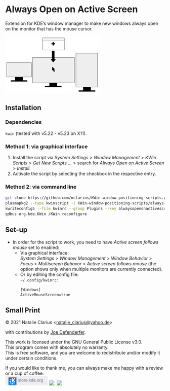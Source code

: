 # Always Open on Active Screen

Extension for KDE’s window manager to make new windows always open on the monitor that has the mouse cursor.

![icon](img/icon_small.png)




## Installation

### Dependencies

`kwin` (tested with v5.22 - v5.23 on X11).

### Method 1: via graphical interface

1. Install the script via *System Settings* > *Window Management* > *KWin Scripts* > *Get New Scripts …* > search for *Always Open on Active Screen* > *Install*.
2. Activate the script by selecting the checkbox in the respective entry.

### Method 2: via command line

```bash
git clone https://github.com/nclarius/KWin-window-positioning-scripts.git
plasmapkg2 --type kwinscript -i KWin-window-positioning-scripts/always-open-on-active-screen
kwriteconfig5 --file kwinrc --group Plugins --key alwaysopenonactivescreenEnabled true
qdbus org.kde.KWin /KWin reconfigure
```



## Set-up

- In order for the script to work, you need to have *Active screen follows mouse* set to enabled:  
  - Via graphical interface:   
    *System Settings* > *Window Management* > *Window Behavior* > *Focus* > *Multiscreen Behavor* > *Active screen follows mouse* (the option shows only when multiple monitors are currently connected).  
  - Or by editing the config file:  
    `~/.config/kwinrc`: 
    ```
    [Windows]
    ActiveMouseScreen=true
    ```



## Small Print

© 2021 Natalie Clarius \<natalie_clarius@yahoo.de\>

with contributions by [Joe Defenderfer](https://github.com/joedefen).

This work is licensed under the GNU General Public License v3.0.  
This program comes with absolutely no warranty.  
This is free software, and you are welcome to redistribute and/or modify it under certain conditions.  

If you would like to thank me, you can always make me happy with a review or a cup of coffee:  
<a href="https://store.kde.org/p/1617640"><img src="img/kdestore.png" height="30"/></a>
<a href="https://www.paypal.com/donate/?hosted_button_id=7LUUJD83BWRM4"><img src="https://www.paypalobjects.com/en_US/DK/i/btn/btn_donateCC_LG.gif" height="30"/></a>&nbsp;&nbsp;<a href="https://www.buymeacoffee.com/nclarius"><img src="https://cdn.buymeacoffee.com/buttons/v2/default-yellow.png" height="30"/></a>
